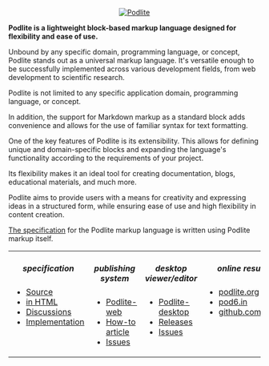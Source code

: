 
<div align="center">

[![Podlite](https://github.com/zag/specs/raw/podlite-specification/assets/podlite_logo_256x256.png)](https://podlite.org)

</div>

**Podlite is a lightweight block-based markup language designed for flexibility and ease of use.**

Unbound by any specific domain, programming language, or concept, Podlite stands out as a universal markup language. It's versatile enough to be successfully implemented across various development fields, from web development to scientific research.

Podlite is not limited to any specific application domain, programming language, or concept.

In addition, the support for Markdown markup as a standard block adds convenience and allows for the use of familiar syntax for text formatting.

One of the key features of Podlite is its extensibility. This allows for defining unique and domain-specific blocks and expanding the language's functionality according to the requirements of your project.

Its flexibility makes it an ideal tool for creating documentation, blogs, educational materials, and much more.

Podlite aims to provide users with a means for creativity and expressing ideas in a structured form, while ensuring ease of use and high flexibility in content creation.


[The specification](https://github.com/podlite/podlite-specs/blob/main/Specification.pod6) for the Podlite markup language is written using Podlite markup itself.


<table border=0><tr><td valign=top><div align="center">

##### specification

</div>

* [Source](https://github.com/podlite/podlite-specs)
* [in HTML](https://podlite.org/specification)
* [Discussions](https://github.com/podlite/podlite-specs/discussions)
* [Implementation](https://github.com/podlite/podlite)

</td><td valign=top><div align="center">

##### publishing system

</div>

* [Podlite-web](https://github.com/podlite/podlite-web)
* [How-to article](https://zahatski.com/2022/8/23/1/start-you-own-blog-site-with-podlite-for-web)
* [Issues](https://github.com/podlite/podlite-specs/issues)

</td><td valign=top><div align="center">
  
##### desktop viewer/editor

</div>

* [Podlite-desktop](https://github.com/podlite/podlite-desktop)
* [Releases](https://github.com/podlite/podlite-desktop/releases)
* [Issues](https://github.com/podlite/podlite-desktop/issues)

</td><td valign=top><div align="center">

##### online resurces 

 </div>


* [podlite.org](https://podlite.org)
* [pod6.in](https://pod6.in/)
* [github.com/podlite](https://github.com/podlite/)

</td></tr></table>
